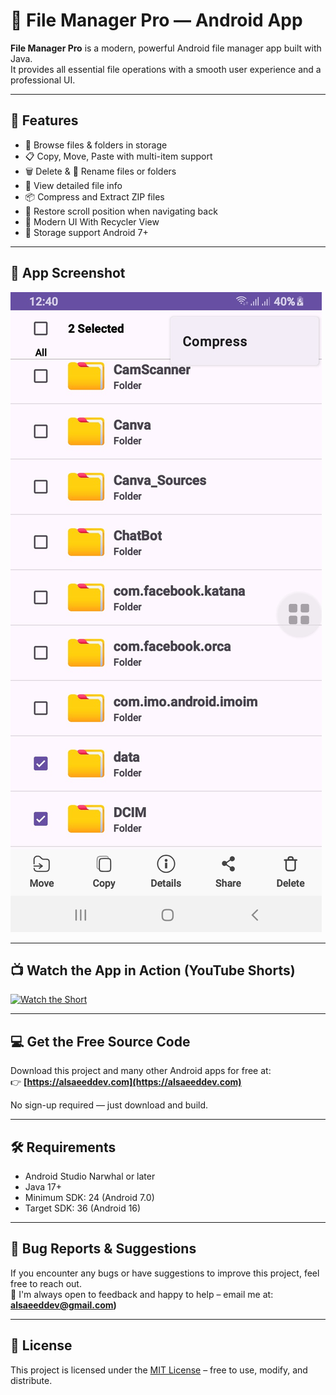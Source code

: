 # 📁 File Manager Pro — Android App

**File Manager Pro** is a modern, powerful Android file manager app built with Java.  
It provides all essential file operations with a smooth user experience and a professional UI.

---

## 🚀 Features

- 📂 Browse files & folders in storage
- 📋 Copy, Move, Paste with multi-item support
- 🗑️ Delete & 📝 Rename files or folders
- 📄 View detailed file info
- 📦 Compress and Extract ZIP files
- 🔁 Restore scroll position when navigating back
- 🔧 Modern UI With Recycler View
- 🔐 Storage support Android 7+

---

## 📸 App Screenshot

![File Manager Pro Screenshot](screenshots/file-manager-preview.jpg)



---



## 📺 Watch the App in Action (YouTube Shorts)

[![Watch the Short](https://img.youtube.com/vi/2fQ4SyCGieY/hqdefault.jpg)](https://www.youtube.com/watch?v=2fQ4SyCGieY)


---

## 💻 Get the Free Source Code

Download this project and many other Android apps for free at:  
👉 **[https://alsaeeddev.com](https://alsaeeddev.com)**

No sign-up required — just download and build.

---

## 🛠️ Requirements

- Android Studio Narwhal or later
- Java 17+
- Minimum SDK: 24 (Android 7.0)
- Target SDK: 36 (Android 16)

---


## 🐛 Bug Reports & Suggestions

If you encounter any bugs or have suggestions to improve this project, feel free to reach out.  
📧 I'm always open to feedback and happy to help – email me at: **alsaeeddev@gmail.com)**


---

## 📄 License

This project is licensed under the [MIT License](LICENSE) – free to use, modify, and distribute.


